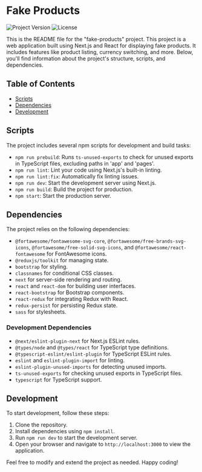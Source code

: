 # Fake Products

![Project Version](https://img.shields.io/badge/version-1.0.0-blue.svg)
![License](https://img.shields.io/badge/license-Private-red.svg)

This is the README file for the "fake-products" project. This project is a web application built using Next.js and React for displaying fake products. It includes features like product listing, currency switching, and more. Below, you'll find information about the project's structure, scripts, and dependencies.

## Table of Contents

- [Scripts](#scripts)
- [Dependencies](#dependencies)
- [Development](#development)

## Scripts

The project includes several npm scripts for development and build tasks:

- `npm run prebuild`: Runs `ts-unused-exports` to check for unused exports in TypeScript files, excluding paths in 'app' and 'pages'.
- `npm run lint`: Lint your code using Next.js's built-in linting.
- `npm run lint:fix`: Automatically fix linting issues.
- `npm run dev`: Start the development server using Next.js.
- `npm run build`: Build the project for production.
- `npm start`: Start the production server.

## Dependencies

The project relies on the following dependencies:

- `@fortawesome/fontawesome-svg-core`, `@fortawesome/free-brands-svg-icons`, `@fortawesome/free-solid-svg-icons`, and `@fortawesome/react-fontawesome` for FontAwesome icons.
- `@reduxjs/toolkit` for managing state.
- `bootstrap` for styling.
- `classnames` for conditional CSS classes.
- `next` for server-side rendering and routing.
- `react` and `react-dom` for building user interfaces.
- `react-bootstrap` for Bootstrap components.
- `react-redux` for integrating Redux with React.
- `redux-persist` for persisting Redux state.
- `sass` for stylesheets.

### Development Dependencies

- `@next/eslint-plugin-next` for Next.js ESLint rules.
- `@types/node` and `@types/react` for TypeScript type definitions.
- `@typescript-eslint/eslint-plugin` for TypeScript ESLint rules.
- `eslint` and `eslint-plugin-import` for linting.
- `eslint-plugin-unused-imports` for detecting unused imports.
- `ts-unused-exports` for checking unused exports in TypeScript files.
- `typescript` for TypeScript support.

## Development

To start development, follow these steps:

1. Clone the repository.
2. Install dependencies using `npm install`.
3. Run `npm run dev` to start the development server.
4. Open your browser and navigate to `http://localhost:3000` to view the application.

Feel free to modify and extend the project as needed. Happy coding!
